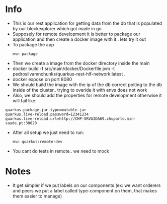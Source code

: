 # Info
- This is our rest application for getting data from the db that is populated by our blockexplorer which got made in go
- Supposely for remote development it is better to package our application and then create a docker image with it.. lets try it out
- To package the app
    ```
    mvn package
    ```
- Then we create a image from the docker directory inside the main
- docker build -f  src/main/docker/Dockerfile.jvm  -t pedrosilvamnchunks/quarkus-rest-hlf-network:latest .
- docker expose on port 8080 
- We should build the image with the ip of the db correct poiting to the db inside of the cluster.. trying to overide it with envs does not work
- Also, we should add the properties for remote development otherwise it will fail like:
```
quarkus.package.jar.type=mutable-jar 
quarkus.live-reload.password=12341234
quarkus.live-reload.url=http://CHP-SRVAIDA69.chuporto.min-saude.pt:30020
```
- After all setup we just need to run:
  ```
  mvn quarkus:remote-dev
  ```
- You cant do tests in remote.. we need to mock
# Notes
- It get simpler if we put labels on our components (ex: we want orderers and peers we put a label called type-component on them, that makes them easier to manage)